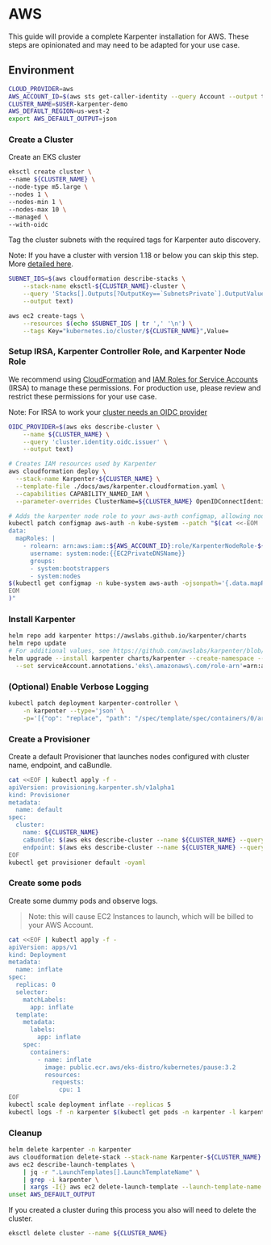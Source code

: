 # AWS

This guide will provide a complete Karpenter installation for AWS.
These steps are opinionated and may need to be adapted for your use case.

## Environment
```bash
CLOUD_PROVIDER=aws
AWS_ACCOUNT_ID=$(aws sts get-caller-identity --query Account --output text)
CLUSTER_NAME=$USER-karpenter-demo
AWS_DEFAULT_REGION=us-west-2
export AWS_DEFAULT_OUTPUT=json
```

### Create a Cluster

Create an EKS cluster
```bash
eksctl create cluster \
--name ${CLUSTER_NAME} \
--node-type m5.large \
--nodes 1 \
--nodes-min 1 \
--nodes-max 10 \
--managed \
--with-oidc
```

Tag the cluster subnets with the required tags for Karpenter auto discovery.

Note: If you have a cluster with version 1.18 or below you can skip this step.
More [detailed here](https://github.com/awslabs/karpenter/issues/404#issuecomment-845283904).

```bash
SUBNET_IDS=$(aws cloudformation describe-stacks \
    --stack-name eksctl-${CLUSTER_NAME}-cluster \
    --query 'Stacks[].Outputs[?OutputKey==`SubnetsPrivate`].OutputValue' \
    --output text)

aws ec2 create-tags \
    --resources $(echo $SUBNET_IDS | tr ',' '\n') \
    --tags Key="kubernetes.io/cluster/${CLUSTER_NAME}",Value=
```

### Setup IRSA, Karpenter Controller Role, and Karpenter Node Role
We recommend using [CloudFormation](https://aws.amazon.com/cloudformation/) and [IAM Roles for Service Accounts](https://docs.aws.amazon.com/eks/latest/userguide/iam-roles-for-service-accounts.html) (IRSA) to manage these permissions.
For production use, please review and restrict these permissions for your use case.

Note: For IRSA to work your [cluster needs an OIDC provider](https://docs.aws.amazon.com/eks/latest/userguide/enable-iam-roles-for-service-accounts.html)

```bash
OIDC_PROVIDER=$(aws eks describe-cluster \
    --name ${CLUSTER_NAME} \
    --query 'cluster.identity.oidc.issuer' \
    --output text)

# Creates IAM resources used by Karpenter
aws cloudformation deploy \
  --stack-name Karpenter-${CLUSTER_NAME} \
  --template-file ./docs/aws/karpenter.cloudformation.yaml \
  --capabilities CAPABILITY_NAMED_IAM \
  --parameter-overrides ClusterName=${CLUSTER_NAME} OpenIDConnectIdentityProvider=${OIDC_PROVIDER/https:\/\//}

# Adds the karpenter node role to your aws-auth configmap, allowing nodes with this role to connect to the cluster.
kubectl patch configmap aws-auth -n kube-system --patch "$(cat <<-EOM
data:
  mapRoles: |
    - rolearn: arn:aws:iam::${AWS_ACCOUNT_ID}:role/KarpenterNodeRole-${CLUSTER_NAME}
      username: system:node:{{EC2PrivateDNSName}}
      groups:
      - system:bootstrappers
      - system:nodes
$(kubectl get configmap -n kube-system aws-auth -ojsonpath='{.data.mapRoles}' | sed 's/^/    /')
EOM
)"
```

### Install Karpenter
```bash
helm repo add karpenter https://awslabs.github.io/karpenter/charts
helm repo update
# For additional values, see https://github.com/awslabs/karpenter/blob/main/charts/karpenter/values.yaml
helm upgrade --install karpenter charts/karpenter --create-namespace --namespace karpenter \
  --set serviceAccount.annotations.'eks\.amazonaws\.com/role-arn'=arn:aws:iam::${AWS_ACCOUNT_ID}:role/KarpenterControllerRole-${CLUSTER_NAME}
```

### (Optional) Enable Verbose Logging
```bash
kubectl patch deployment karpenter-controller \
    -n karpenter --type='json' \
    -p='[{"op": "replace", "path": "/spec/template/spec/containers/0/args", "value": ["--verbose"]}]'
```

### Create a Provisioner
Create a default Provisioner that launches nodes configured with cluster name, endpoint, and caBundle.
```bash
cat <<EOF | kubectl apply -f -
apiVersion: provisioning.karpenter.sh/v1alpha1
kind: Provisioner
metadata:
  name: default
spec:
  cluster:
    name: ${CLUSTER_NAME}
    caBundle: $(aws eks describe-cluster --name ${CLUSTER_NAME} --query "cluster.certificateAuthority.data")
    endpoint: $(aws eks describe-cluster --name ${CLUSTER_NAME} --query "cluster.endpoint")
EOF
kubectl get provisioner default -oyaml
```

### Create some pods
Create some dummy pods and observe logs.
> Note: this will cause EC2 Instances to launch, which will be billed to your AWS Account.
```bash
cat <<EOF | kubectl apply -f -
apiVersion: apps/v1
kind: Deployment
metadata:
  name: inflate
spec:
  replicas: 0
  selector:
    matchLabels:
      app: inflate
  template:
    metadata:
      labels:
        app: inflate
    spec:
      containers:
        - name: inflate
          image: public.ecr.aws/eks-distro/kubernetes/pause:3.2
          resources:
            requests:
              cpu: 1
EOF
kubectl scale deployment inflate --replicas 5
kubectl logs -f -n karpenter $(kubectl get pods -n karpenter -l karpenter=controller -o name)
```

### Cleanup
```bash
helm delete karpenter -n karpenter
aws cloudformation delete-stack --stack-name Karpenter-${CLUSTER_NAME}
aws ec2 describe-launch-templates \
    | jq -r ".LaunchTemplates[].LaunchTemplateName" \
    | grep -i karpenter \
    | xargs -I{} aws ec2 delete-launch-template --launch-template-name {}
unset AWS_DEFAULT_OUTPUT
```

If you created a cluster during this process you also will need to delete the cluster.
```bash
eksctl delete cluster --name ${CLUSTER_NAME}
```

